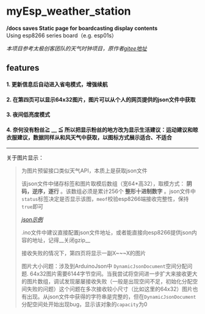 # myEsp_weather_station


__/docs saves Static page for boardcasting display contents__<br>
Using esp8266 series board（e.g. esp01s）

_本项目参考太极创客团队的天气时钟项目，原作者[gitee地址](https://gitee.com/taijichuangke/bilibili_weather_clock)_

## features
#### 1. 更新信息后自动进入省电模式，增强续航
#### 2. 在第四页可以显示64x32图片，图片可以从个人的网页提供的json文件中获取
#### 3. 夜间低亮度模式
#### 4. 奈何没有粉丝≧ ﹏ ≦  所以把显示粉丝的地方改为显示生活建议：运动建议和晾衣服建议，数据同样从和风天气中获取，以图标方式展示适合、不适合

--------------------------------------------------------------------------
关于图片显示：

>为图片预留接口类似天气API，本质上是获取json文件
>
>该json文件中储存标签和图片取模后数组（宽64*高32），取模方式： __阴码，逆序，逐行__ 。该数组必须是累计256个 __整形十进制数字__ 。json文件中`status`标签决定是否显示该图，`meof`校验esp8266端接收完整性，保持`true`即可
>
>_[json示例](https://github.com/auto-Dog/myEsp_weather_station/blob/main/samplebmp.json)_
>
>.ino文件中建议直接配置json文件地址，或者能直接向esp8266提供json内容的地址，记得__关闭gzip__
> 
> 接收失败的情况下，第四页将显示一副X~~~X的图片
>
> 图片大小问题：涉及到ArduinoJson中 `DynamicJsonDocument`空间分配问题. 64x32图片需要6144字节空间。当我尝试将空间进一步扩大来接收更大的图片数组，调试发现屡屡接收失败（一般是出现空间不足，初始化分配空间失败的问题）这个问题在多次接收较小尺寸（比如这里的64x32）图片也有出现。从json文件中获得的字符串是完整的，但在`DynamicJsonDocument`分配空间处开始出现bug，显示该对象的`capacity`为0
